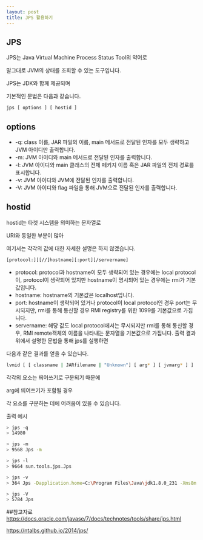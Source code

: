 ```yaml
---
layout: post
title: JPS 활용하기
---
```

## JPS
JPS는 Java Virtual Machine Process Status Tool의 약어로

말그대로 JVM의 상태를 조회할 수 있는 도구입니다.

JPS는 JDK와 함께 제공되며

기본적인 문법은 다음과 같습니다.

 
~~~bash
jps [ options ] [ hostid ]
~~~

## options
* -q: class 이름, JAR 파일의 이름, main 메서드로 전달된 인자를 모두 생략하고 JVM 아이디만 출력합니다.
* -m: JVM 아이디와 main 메서드로 전달된 인자를 출력합니다.
* -l: JVM 아이디와 main 클래스의 전체 페키지 이름 혹은 JAR 파일의 전체 경로를 표시합니다.
* -v: JVM 아이디와 JVM에 전달된 인자를 출력합니다.
* -V: JVM 아이디와 flag 파일을 통해 JVM으로 전달된 인자를 출력합니다.

## hostid
hostid는 타겟 시스템을 의미하는 문자열로

URI와 동일한 부분이 많아

여기서는 각각의 값에 대한 자세한 설명은 하지 않겠습니다.

```bash
[protocol:][[//]hostname][:port][/servername]
```

* protocol: protocol과 hostname이 모두 생략되어 있는 경우에는 local protocol 이, protocol이 생략되어 있지만 hostname이 명시되어 있는 경우에는 rmi가 기본값입니다.
* hostname: hostname의 기본값은 localhost입니다.
* port: hostname이 생략되어 있거나 protocol이 local protocol인 경우 port는 무시되지만, rmi를 통해 통신할 경우 RMI registry를 위한 1099를 기본값으로 가집니다.
* servername: 해당 값도 local protocol에서는 무시되지만 rmi를 통해 통신할 경우, RMI remote객체의 이름을 나타내는 문자열을 기본값으로 가집니다. 
출력 결과
위에서 설명한 문법을 통해 jps를 실행하면

다음과 같은 결과를 얻을 수 있습니다.

```bash
lvmid [ [ classname | JARfilename | "Unknown"] [ arg* ] [ jvmarg* ] ]
``` 

각각의 요소는 띄어쓰기로 구분되기 때문에

arg에 띄어쓰기가 포함될 경우 

각 요소를 구분하는 데에 어려움이 있을 수 있습니다.

 

출력 예시
```bash
> jps -q
> 14980

> jps -m
> 9568 Jps -m

> jps -l
> 9664 sun.tools.jps.Jps

> jps -v 
> 364 Jps -Dapplication.home=C:\Program Files\Java\jdk1.8.0_231 -Xms8m

> jps -V
> 5784 Jps
```

##참고자료
https://docs.oracle.com/javase/7/docs/technotes/tools/share/jps.html

https://ntalbs.github.io/2014/jps/
